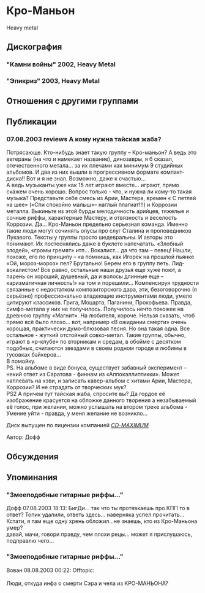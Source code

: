 # Кро-Маньон

Heavy metal

## Дискография

### "Камни войны" 2002, Heavy Metal



### "Эпикриз" 2003, Heavy Metal




## Отношения с другими группами


## Публикации

### 07.08.2003 reviews А кому нужна тайская жаба?

<p>Потрясающе. Кто-нибудь знает такую группу – Кро-маньон? А ведь это ветераны (на что и намекает название), динозавры, я б сказал, отечественного метала… за их плечами как минимум 9 студийных альбомов. И два из них вышли в прогрессивном формате компакт-диска!! Вот и я не знал. Возможно, даже к счастью… <BR> А ведь музыканты уже как 15 лет играют вместе… играют, прямо скажем очень хорошо. Вопрос только - что, и нужна ли кому-то такая музыка? Представьте себе смесь из Арии, Мастера, времен « С петлей на шее» («Спи спокойно малыш»– наглый плагиат!!!) и Коррозии металла. Выкиньте из этой бурды мелодичность арийцев, тяжелые и сочные риффы, характерные Мастеру, и отвязность и веселость Коррозии. Да… Кро-Маньон предельно серьезная команда. Именно такие люди могут сочинять опусы про слуг Сталина и проповедников Лукавого. Тексты у группы просто шедевральны. И авторы это понимают. Их постеснялись даже в буклете напечатать. «Злобный злодей», «громы гремят» итп… Вокалист… да что там – певец! Нашли, похоже, его по принципу – «а помнишь, как Игорек на прошлой пьянке «Ой, мороз-мороз» пел? Брутально! Берем его в группу петь. Лид-вокалистом! Все равно, остальные наши друзья еще хуже поют, а парень он хороший, душевный, да и волосы длинные еще – харизматичная личность!» на том и порешили… Компенсируя трудности связанные с недостатком композиторского дара, эти, безоговорочно (я серьёзно) профессионально владеющие инструментами люди, умело цитируют классиков. Грига, Моцарта, Паганини, Прокофьева. Правда, симфо-метала у них не получилось. Получилось нечто похожее на древнюю группу «Магнит». На любителя, короче. Нельзя сказать, чтоб прямо всё было плохо… вот, например «В ожидании смерти» очень хорошая, практически думо-блюзовая песня. Но она такая одна. Все остальное - жуткий отстойный совко-метал. Такие группы, обычно, играют в «р-клубе» по вторникам и средам, в обойме с десятком подобных, считаются звездами в своем родном городе и любимы в тусовках байкеров…<BR> В помойку.<BR> PS. На альбоме в виде бонуса, существует забавный эксперимент – некий ответ из Саратова - финнам из «Аппокаллиптикки». Может наплевать на хэви, и записать кавер-альбом с хитами Арии, Мастера, Коррозии? И не страдать от творческих мук?<BR> PS2 А причем тут тайская жаба, спросите вы? Да гордое её изображение красуется на обложке данного творения а незабываемый её голос, при желании, можно услышать на втором треке альбома - Умение уйти - правда, у меня желание не возникло...</p>
<p> Диск выпущен по лицензии компанией <A HREF="http://www.cd-maximum.ru"><U><I>CD-MAXIMUM</I></U></A></p>

Автор: Дофф


## Обсуждения


## Упоминания

### "Змееподобные гитарные риффы..."

Дофф 07.08.2003 18:13:
БигДи... так что ты протявкаешь про КПП то в ответ? Топик удалили, ответь здесь... наверняка успел прочитать...<BR>Кстати, я там еще одну хрень обложил...не знаешь, кто из Кро-Маньона умер?<BR>давай, мачи, говори правду, чем плохи рецы... может я прислушаюсь, подправлю чего...

### "Змееподобные гитарные риффы..."

Вован 08.08.2003 00:22:
Offtopic:<BR><BR>Люди, откуда инфа о смерти Сэра и чела из КРО-МАНЬОНА?

